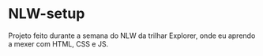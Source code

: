 # NLW-setup
Projeto feito durante a semana do NLW da trilhar Explorer, onde eu aprendo a mexer com HTML, CSS e JS. 
